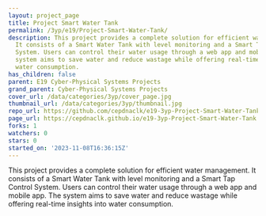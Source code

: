 ```yaml
---
layout: project_page
title: Project Smart Water Tank
permalink: /3yp/e19/Project-Smart-Water-Tank/
description: This project provides a complete solution for efficient water management.
  It consists of a Smart Water Tank with level monitoring and a Smart Tap Control
  System. Users can control their water usage through a web app and mobile app. The
  system aims to save water and reduce wastage while offering real-time insights into
  water consumption.
has_children: false
parent: E19 Cyber-Physical Systems Projects
grand_parent: Cyber-Physical Systems Projects
cover_url: /data/categories/3yp/cover_page.jpg
thumbnail_url: /data/categories/3yp/thumbnail.jpg
repo_url: https://github.com/cepdnaclk/e19-3yp-Project-Smart-Water-Tank
page_url: https://cepdnaclk.github.io/e19-3yp-Project-Smart-Water-Tank
forks: 1
watchers: 0
stars: 0
started_on: '2023-11-08T16:36:15Z'
---
```


This project provides a complete solution for efficient water management. It consists of a Smart Water Tank with level monitoring and a Smart Tap Control System. Users can control their water usage through a web app and mobile app. The system aims to save water and reduce wastage while offering real-time insights into water consumption.